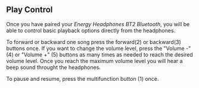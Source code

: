 ## Play Control

Once you have paired your *Energy Headphones BT2 Bluetooth*, you will be able to control basic playback options directly from the headphones.

To forward or backward one song press the forward(2) or backward(3) buttons once. If you want to change the volume level, press the "Volume -" (4)  or "Volume +" (5) buttons as many times as needed to reach the desired volume level. Once you reach the maximum volume level you will hear a beep sound throught the headphones.

To pause and resume, press the multifunction button (1) once.
